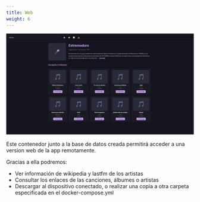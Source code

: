 ```yaml
---
title: Web
weight: 6
---
```


![Pasted image 20250601170019.png](Pasted-image-20250601170019.png)

Este contenedor junto a la base de datos creada permitirá acceder a una version web de la app remotamente.

Gracias a ella podremos:
- Ver información de wikipedia y lastfm de los artistas
- Consultar los enlaces de las canciones, álbumes o artistas
- Descargar al dispositivo conectado, o realizar una copia a otra carpeta especificada en el docker-compose.yml